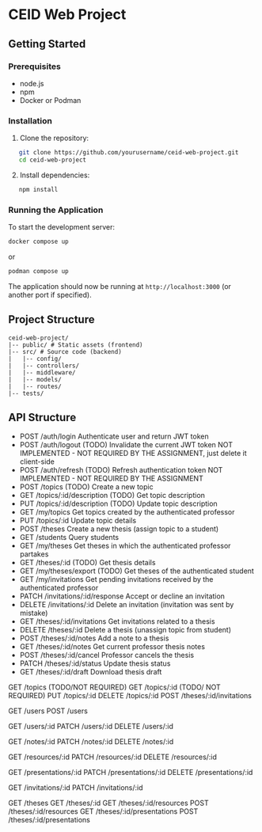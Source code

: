 # CEID Web Project

## Getting Started

### Prerequisites

- node.js
- npm
- Docker or Podman

### Installation

1. Clone the repository:

```bash
   git clone https://github.com/yourusername/ceid-web-project.git
   cd ceid-web-project
```

2. Install dependencies:

```bash
   npm install
```

### Running the Application

To start the development server:

```bash
docker compose up
```

or

```bash
podman compose up
```

The application should now be running at `http://localhost:3000` (or another port if specified).

## Project Structure

```text
ceid-web-project/
|-- public/ # Static assets (frontend)
|-- src/ # Source code (backend)
|   |-- config/
|   |-- controllers/
|   |-- middleware/
|   |-- models/
|   |-- routes/
|-- tests/
```

## API Structure

- POST /auth/login
   Authenticate user and return JWT token
- POST /auth/logout (TODO)
   Invalidate the current JWT token NOT IMPLEMENTED - NOT REQUIRED BY THE ASSIGNMENT, just delete it client-side
- POST /auth/refresh (TODO)
   Refresh authentication token NOT IMPLEMENTED - NOT REQUIRED BY THE ASSIGNMENT
- POST /topics (TODO)
   Create a new topic
- GET /topics/:id/description (TODO)
   Get topic description
- PUT /topics/:id/description (TODO)
   Update topic description
- GET /my/topics
   Get topics created by the authenticated professor
- PUT /topics/:id
   Update topic details
- POST /theses
   Create a new thesis (assign topic to a student)
- GET /students
   Query students
- GET /my/theses
   Get theses in which the authenticated professor partakes
- GET /theses/:id (TODO)
   Get thesis details
- GET /my/theses/export (TODO)
   Get theses of the authenticated student
- GET /my/invitations
   Get pending invitations received by the authenticated professor
- PATCH /invitations/:id/response
   Accept or decline an invitation
- DELETE /invitations/:id
   Delete an invitation (invitation was sent by mistake)
- GET /theses/:id/invitations
   Get invitations related to a thesis
- DELETE /theses/:id
   Delete a thesis (unassign topic from student)
- POST /theses/:id/notes
   Add a note to a thesis
- GET /theses/:id/notes
   Get current professor thesis notes
- POST /theses/:id/cancel
   Professor cancels the thesis
- PATCH /theses/:id/status
   Update thesis status
- GET /theses/:id/draft
   Download thesis draft

GET /topics (TODO/NOT REQUIRED)
GET /topics/:id (TODO/ NOT REQUIRED)
PUT /topics/:id
DELETE /topics/:id
POST /theses/:id/invitations


GET /users
POST /users

GET /users/:id
PATCH /users/:id
DELETE /users/:id

GET /notes/:id
PATCH /notes/:id
DELETE /notes/:id

GET /resources/:id
PATCH /resources/:id
DELETE /resources/:id

GET /presentations/:id
PATCH /presentations/:id
DELETE /presentations/:id

GET /invitations/:id
PATCH /invitations/:id

GET /theses
GET /theses/:id
GET /theses/:id/resources
POST /theses/:id/resources
GET /theses/:id/presentations
POST /theses/:id/presentations
